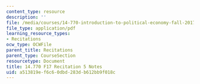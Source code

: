 ```yaml
---
content_type: resource
description: ''
file: /media/courses/14-770-introduction-to-political-economy-fall-2017/a513819ef6c60dbd283db612bb9f018c_MIT14_770F17_rec5.pdf
file_type: application/pdf
learning_resource_types:
- Recitations
ocw_type: OCWFile
parent_title: Recitations
parent_type: CourseSection
resourcetype: Document
title: 14.770 F17 Recitation 5 Notes
uid: a513819e-f6c6-0dbd-283d-b612bb9f018c
---
```

